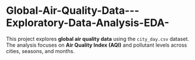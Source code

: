 # Global-Air-Quality-Data---Exploratory-Data-Analysis-EDA-
This project explores **global air quality data** using the `city_day.csv` dataset.   The analysis focuses on **Air Quality Index (AQI)** and pollutant levels across cities, seasons, and months.
